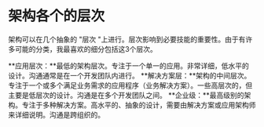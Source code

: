 # 架构各个的层次

架构可以在几个抽象的 "层次 "上进行。层次影响到必要技能的重要性。由于有许多可能的分类，我最喜欢的细分包括这3个层次。

**应用层次：**最低的架构层次。专注于一个单一的应用。非常详细，低水平的设计。沟通通常是在一个开发团队内进行。
**解决方案层：**架构的中间层次。专注于一个或多个满足业务需求的应用程序（业务解决方案）。一些高层次的，但主要是低层次的设计。沟通是在多个开发团队之间。
**企业级：**最高级别的架构。专注于多种解决方案。高水平的、抽象的设计，需要由解决方案或应用架构师来详细说明。沟通是跨组织的。

